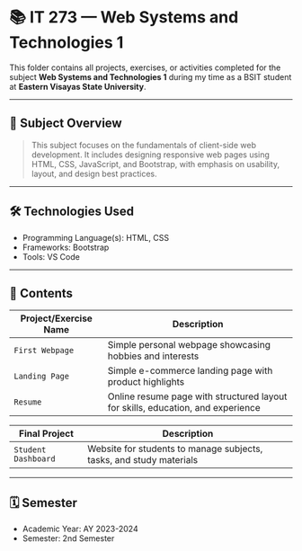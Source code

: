 # 📚 IT 273 — Web Systems and Technologies 1

This folder contains all projects, exercises, or activities completed for the subject **Web Systems and Technologies 1** during my time as a BSIT student at **Eastern Visayas State University**.

---

## 🧠 Subject Overview

> This subject focuses on the fundamentals of client-side web development. It includes designing responsive web pages using HTML, CSS, JavaScript, and Bootstrap, with emphasis on usability, layout, and design best practices.

---

## 🛠️ Technologies Used

- Programming Language(s): HTML, CSS
- Frameworks: Bootstrap
- Tools: VS Code

---

## 📂 Contents

| Project/Exercise Name        | Description                                               |
|-----------------------------|-----------------------------------------------------------|
| `First Webpage`             | Simple personal webpage showcasing hobbies and interests  |
| `Landing Page`              | Simple e-commerce landing page with product highlights    |
| `Resume`                    | Online resume page with structured layout for skills, education, and experience |


| **Final Project**           | **Description**                                           |
|-----------------------------|-----------------------------------------------------------|
| `Student Dashboard`         | Website for students to manage subjects, tasks, and study materials |

---

## 🗓️ Semester

- Academic Year: AY 2023-2024  
- Semester: 2nd Semester
